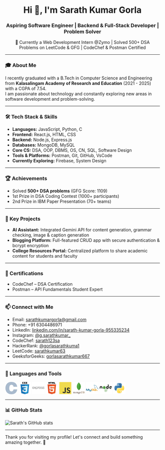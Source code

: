 <h1 align="center">Hi 👋, I'm Sarath Kumar Gorla</h1>
<h3 align="center">
  Aspiring Software Engineer | Backend & Full-Stack Developer | Problem Solver
</h3>

<p align="center">
  🚀 Currently a Web Development Intern @Zymo | Solved 500+ DSA Problems on LeetCode & GFG | CodeChef & Postman Certified
</p>

---

### 🎓 About Me

I recently graduated with a B.Tech in Computer Science and Engineering from **Kalasalingam Academy of Research and Education** (2021 - 2025) with a CGPA of 7.54.  
I am passionate about technology and constantly exploring new areas in software development and problem-solving.

---

### 🛠️ Tech Stack & Skills

- **Languages:** JavaScript, Python, C  
- **Frontend:** React.js, HTML, CSS  
- **Backend:** Node.js, Express.js  
- **Databases:** MongoDB, MySQL  
- **Core CS:** DSA, OOP, DBMS, OS, CN, SQL, Software Design  
- **Tools & Platforms:** Postman, Git, GitHub, VsCode
- **Currently Exploring:** Firebase, System Design

---

### 🏆 Achievements

- Solved **500+ DSA problems** (GFG Score: 1109)  
- 1st Prize in DSA Coding Contest (1000+ participants)  
- 2nd Prize in IBM Paper Presentation (70+ teams)  

---

### 🌟 Key Projects

- **AI Assistant:** Integrated Gemini API for content generation, grammar checking, image & caption generation  
- **Blogging Platform:** Full-featured CRUD app with secure authentication & bcrypt encryption  
- **College Resources Portal:** Centralized platform to share academic content for students and faculty  

---

### 📜 Certifications

- CodeChef – DSA Certification  
- Postman – API Fundamentals Student Expert  

---

### 📫 Connect with Me

- Email: [sarathkumargorla@gmail.com](mailto:sarathkumargorla@gmail.com)  
- Phone: +91 6304486971  
- LinkedIn: [linkedin.com/in/sarath-kumar-gorla-955335234](https://www.linkedin.com/in/sarath-kumar-gorla-955335234/)  
- Instagram: [@g.sarathkumar_](https://instagram.com/g.sarathkumar_/)  
- CodeChef: [sarath123sa](https://www.codechef.com/users/sarath123sa)  
- HackerRank: [@gorlasarathkuma1](https://www.hackerrank.com/@gorlasarathkuma1)  
- LeetCode: [sarathkumar63](https://www.leetcode.com/sarathkumar63)  
- GeeksforGeeks: [gorlasarathkumar667](https://auth.geeksforgeeks.org/user/gorlasarathkumar667)  

---

### 🔧 Languages and Tools

<p>
  <img src="https://raw.githubusercontent.com/devicons/devicon/master/icons/c/c-original.svg" alt="C" width="40" height="40"/>
  <img src="https://raw.githubusercontent.com/devicons/devicon/master/icons/css3/css3-original-wordmark.svg" alt="CSS3" width="40" height="40"/>
  <img src="https://raw.githubusercontent.com/devicons/devicon/master/icons/express/express-original-wordmark.svg" alt="Express.js" width="40" height="40"/>
  <img src="https://raw.githubusercontent.com/devicons/devicon/master/icons/html5/html5-original-wordmark.svg" alt="HTML5" width="40" height="40"/>
  <img src="https://raw.githubusercontent.com/devicons/devicon/master/icons/javascript/javascript-original.svg" alt="JavaScript" width="40" height="40"/>
  <img src="https://raw.githubusercontent.com/devicons/devicon/master/icons/mongodb/mongodb-original-wordmark.svg" alt="MongoDB" width="40" height="40"/>
  <img src="https://raw.githubusercontent.com/devicons/devicon/master/icons/mysql/mysql-original-wordmark.svg" alt="MySQL" width="40" height="40"/>
  <img src="https://raw.githubusercontent.com/devicons/devicon/master/icons/nodejs/nodejs-original-wordmark.svg" alt="Node.js" width="40" height="40"/>
  <img src="https://raw.githubusercontent.com/devicons/devicon/master/icons/python/python-original.svg" alt="Python" width="40" height="40"/>
</p>

---

### 📊 GitHub Stats

![Sarath's GitHub stats](https://github-readme-stats.vercel.app/api/top-langs?username=sarathgorla&show_icons=true&locale=en&layout=compact)

---

Thank you for visiting my profile! Let's connect and build something amazing together. 🚀


